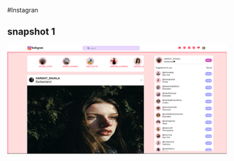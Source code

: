 #Instagran 

## snapshot 1

![Instragram Screenshot](https://raw.githubusercontent.com/Harshit4404/Instragram-clone/main/sceenshots/Screenshot%202024-01-27%20004320.png)
